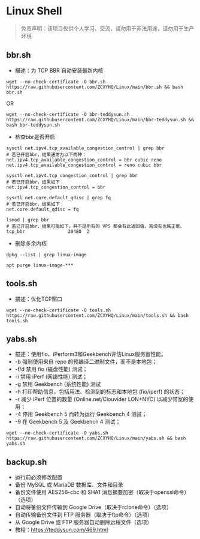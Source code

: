 # Linux Shell

> 免责声明：该项目仅供个人学习、交流，请勿用于非法用途，请勿用于生产环境  

## bbr.sh
- 描述：为 TCP BBR 自动安装最新内核

```
wget --no-check-certificate -O bbr.sh https://raw.githubusercontent.com/ZCXYHQ/Linux/main/bbr.sh && bash bbr.sh
```

OR

```
wget --no-check-certificate -O bbr-teddysun.sh https://raw.githubusercontent.com/ZCXYHQ/Linux/main/bbr-teddysun.sh && bash bbr-teddysun.sh
```

- 检查bbr是否开启

```
sysctl net.ipv4.tcp_available_congestion_control | grep bbr
# 若已开启bbr，结果通常为以下两种：
net.ipv4.tcp_available_congestion_control = bbr cubic reno
net.ipv4.tcp_available_congestion_control = reno cubic bbr
```

```
sysctl net.ipv4.tcp_congestion_control | grep bbr
# 若已开启bbr，结果如下：
net.ipv4.tcp_congestion_control = bbr
```

```
sysctl net.core.default_qdisc | grep fq
# 若已开启bbr，结果如下：
net.core.default_qdisc = fq
```

```
lsmod | grep bbr
# 若已开启bbr，结果可能如下。并不是所有的 VPS 都会有此返回值，若没有也属正常。
tcp_bbr                20480  2
```

- 删除多余内核

```
dpkg --list | grep linux-image
```

```
apt purge linux-image-***
```

## tools.sh
- 描述：优化TCP窗口

```
wget --no-check-certificate -O tools.sh https://raw.githubusercontent.com/ZCXYHQ/Linux/main/tools.sh && bash tools.sh
```

## yabs.sh

- 描述：使用fio、iPerform3和Geekbench评估Linux服务器性能。
- -b 强制使用来自 repo 的预编译二进制文件，而不是本地包；
- -f/d 禁用 fio (磁盘性能) 测试；
- -i 禁用 iPerf (网络性能) 测试；
- -g 禁用 Geekbench (系统性能) 测试
- -h 打印帮助信息，包括用法、检测到的标志和本地包 (fio/iperf) 的状态；
- -r 减少 iPerf 位置的数量 (Online.net/Clouvider LON+NYC) 以减少带宽的使用；
- -4 停用 Geekbench 5 而转为运行 Geekbench 4 测试；
- -9 在 Geekbench 5 及 Geekbench 4 测试；

```
wget --no-check-certificate -O yabs.sh https://raw.githubusercontent.com/ZCXYHQ/Linux/main/yabs.sh && bash yabs.sh
```

## backup.sh
- 运行前必须修改配置
- 备份 MySQL 或 MariaDB 数据库、文件和目录
- 备份文件使用 AES256-cbc 和 SHA1 消息摘要加密（取决于openssl命令）（选项）
- 自动将备份文件传输到 Google Drive（取决于rclone命令）（选项）
- 自动传输备份文件到 FTP 服务器（取决于ftp命令）（选项）
- 从 Google Drive 或 FTP 服务器自动删除远程文件（选项）
- 教程：https://teddysun.com/469.html
